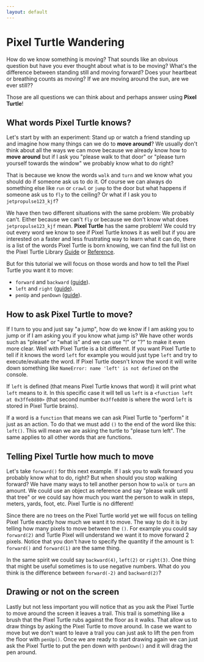 ```yaml
---
layout: default
---
```


# Pixel Turtle Wandering

How do we know something is moving? That sounds like an obvious question but have you ever thought about what is to be moving? What's the difference between standing still and moving forward? Does your heartbeat or breathing counts as moving? If we are moving around the sun, are we ever still??

Those are all questions we can think about and perhaps answer using **Pixel Turtle**!

## What words Pixel Turtle knows?

Let's start by with an experiment: Stand up or watch a friend standing up and imagine how many things can we do to **move around**? We usually don't think about all the ways we can move because we already know how to **move around** but if I ask you "please walk to that door" or "please turn yourself towards the window" we probably know what to do right?

That is because we know the words `walk` and `turn` and we know what you should do if someone ask us to do it. Of course we can always do something else like `run` or `crawl` or `jump` to the door but what happens if someone ask us to `fly` to the ceiling? Or what if I ask you to `jetpropulse123_kjf`?

We have then two different situations with the same problem: We probably can't. Either because we can't `fly` or because we don't know what does `jetpropulse123_kjf` mean. **Pixel Turtle** has the same problem! We could try out every word we know to see if Pixel Turtle knows it as well but if you are interested on a faster and less frustrating way to learn what it can do, there is a list of the words Pixel Turtle is born knowing, we can find the full list on the Pixel Turtle Library [Guide](../pixel-turtle.html) or [Reference](../reference/pixel-turtle.html).

But for this tutorial we will focus on those words and how to tell the Pixel Turtle you want it to move:

- `forward` and `backward` ([guide](../pixel-turtle.html#forward-and-backward)).
- `left` and `right` ([guide](../pixel-turtle.html#left-and-right)).
- `penUp` and `penDown` ([guide](../pixel-turtle.html#pen-up-and-pen-down)).

## How to ask Pixel Turtle to move?

If I turn to you and just say "a jump", how do we know if I am asking you to jump or if I am asking you if you know what jump is? We have other words such as "please" or "what is" and we can use "!" or "?" to make it even more clear. Well with Pixel Turtle is a bit different. If you want Pixel Turtle to tell if it knows the word `left` for example you would just type `left` and try to execute/evaluate the word. If Pixel Turtle doesn't know the word it will write down something like `NameError: name 'left' is not defined` on the console.

If `left` is defined (that means Pixel Turtle knows that word) it will print what `left` means to it. In this specific case it will tell us `left` is a `<function left at 0x3ffe8d80>` (that second number `0x3ffe8d80` is where the word `left` is stored in Pixel Turtle brains).

If a word is a `function` that means we can ask Pixel Turtle to "perform" it just as an action. To do that we must add `()` to the end of the word like this: `left()`. This will mean we are asking the turtle to "please turn left". The same applies to all other words that are functions.

## Telling Pixel Turtle how much to move

Let's take `forward()` for this next example. If I ask you to walk forward you probably know what to do, right? But when should you stop walking forward? We have many ways to tell another person how to `walk` or `turn` an amount. We could use an object as reference and say "please walk until that tree" or we could say how much you want the person to walk in steps, meters, yards, foot, etc. Pixel Turtle is no different!

Since there are no trees on the Pixel Turtle world yet we will focus on telling Pixel Turtle exactly how much we want it to move. The way to do it is by telling how many pixels to move between the `()`. For example you could say `forward(2)` and Turtle Pixel will understand we want it to move forward 2 pixels. Notice that you don't have to specify the quantity if the amount is 1: `forward()` and `forward(1)` are the same thing.

In the same spirit we could say `backward(4)`, `left(2)` or `right(3)`. One thing that might be useful sometimes is to use negative numbers. What do you think is the difference between `forward(-2)` and `backward(2)`?

## Drawing or not on the screen

Lastly but not less important you will notice that as you ask the Pixel Turtle to move around the screen it leaves a trail. This trail is something like a brush that the Pixel Turtle rubs against the floor as it walks. That allow us to draw things by asking the Pixel Turtle to move around. In case we want to move but we don't want to leave a trail you can just ask to lift the pen from the floor with `penUp()`. Once we are ready to start drawing again we can just ask the Pixel Turtle to put the pen down with `penDown()` and it will drag the pen around.
